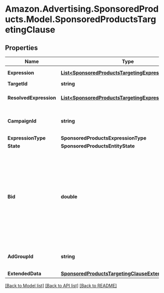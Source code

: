 # Amazon.Advertising.SponsoredProducts.Model.SponsoredProductsTargetingClause

## Properties

Name | Type | Description | Notes
------------ | ------------- | ------------- | -------------
**Expression** | [**List&lt;SponsoredProductsTargetingExpressionPredicate&gt;**](SponsoredProductsTargetingExpressionPredicate.md) | The targeting expression. | 
**TargetId** | **string** | The target identifier | 
**ResolvedExpression** | [**List&lt;SponsoredProductsTargetingExpressionPredicate&gt;**](SponsoredProductsTargetingExpressionPredicate.md) | The resolved targeting expression. | 
**CampaignId** | **string** | The identifier of the campaign to which this target is associated. | 
**ExpressionType** | **SponsoredProductsExpressionType** |  | 
**State** | **SponsoredProductsEntityState** |  | 
**Bid** | **double** | The bid for ads sourced using the target. Targets that do not have bid values in listTargetingClauses will inherit the defaultBid from the adGroup level. This table details the maximum allowable bid (in local currency) for keywords by marketplace: | Marketplace | Currency | Min / Max bid for SP | | - -- | - -- | - -- | | US | USD | 0.02 / 1000 | | CA | CAD | 0.02 / 1000 | | UK | GBP | 0.02 / 1000 | | DE | EUR | 0.02 / 1000 | | FR | EUR | 0.02 / 1000 | | ES | EUR | 0.02 / 1000 | | IT | EUR | 0.02 / 1000 | | JP | JPY | 2.0 / 100000 | | AU | AUD | 0.10 / 1410 | | AE | AED | 0.24 / 184.0 | | [optional] 
**AdGroupId** | **string** | The identifier of the ad group to which this target is associated. | 
**ExtendedData** | [**SponsoredProductsTargetingClauseExtendedData**](SponsoredProductsTargetingClauseExtendedData.md) |  | [optional] 

[[Back to Model list]](../README.md#documentation-for-models) [[Back to API list]](../README.md#documentation-for-api-endpoints) [[Back to README]](../README.md)

